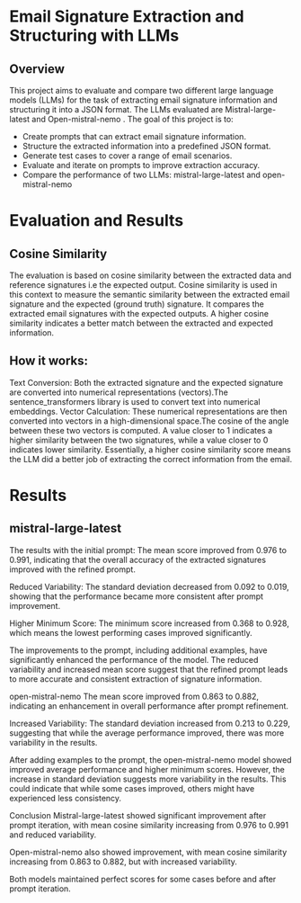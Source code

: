 # Email Signature Extraction and Structuring with LLMs

## Overview
This project aims to evaluate and compare two different large language models (LLMs) for the task of extracting email signature information and structuring it into a JSON format. The LLMs evaluated are Mistral-large-latest and Open-mistral-nemo . 
The goal of this project is to:
* Create prompts that can extract email signature information.
* Structure the extracted information into a predefined JSON format.
* Generate test cases to cover a range of email scenarios.
* Evaluate and iterate on prompts to improve extraction accuracy.
* Compare the performance of two LLMs: mistral-large-latest and open-mistral-nemo

# Evaluation and Results
## Cosine Similarity
The evaluation is based on cosine similarity between the extracted data and reference signatures i.e the expected output. 
Cosine similarity is used in this context to measure the semantic similarity between the extracted email signature and the expected (ground truth) signature.
It compares the extracted email signatures with the expected outputs. A higher cosine similarity indicates a better match between the extracted and expected information.
## How it works:
Text Conversion: Both the extracted signature and the expected signature are converted into numerical representations (vectors).The sentence_transformers library is used to convert text into numerical embeddings.
Vector Calculation: These numerical representations are then converted into vectors in a high-dimensional space.The cosine of the angle between these two vectors is computed. A value closer to 1 indicates a higher similarity between the two signatures, while a value closer to 0 indicates lower similarity.
Essentially, a higher cosine similarity score means the LLM did a better job of extracting the correct information from the email.

# Results

## mistral-large-latest
The results with the initial prompt:
The mean score improved from 0.976 to 0.991, indicating that the overall accuracy of the extracted signatures improved with the refined prompt.

Reduced Variability: The standard deviation decreased from 0.092 to 0.019, showing that the performance became more consistent after prompt improvement.

Higher Minimum Score: The minimum score increased from 0.368 to 0.928, which means the lowest performing cases improved significantly.

The improvements to the prompt, including additional examples, have significantly enhanced the performance of the model. The reduced variability and increased mean score suggest that the refined prompt leads to more accurate and consistent extraction of signature information.

open-mistral-nemo
The mean score improved from 0.863 to 0.882, indicating an enhancement in overall performance after prompt refinement.

Increased Variability: The standard deviation increased from 0.213 to 0.229, suggesting that while the average performance improved, there was more variability in the results.

After adding examples to the prompt, the open-mistral-nemo model showed improved average performance and higher minimum scores. However, the increase in standard deviation suggests more variability in the results. This could indicate that while some cases improved, others might have experienced less consistency.

Conclusion
Mistral-large-latest showed significant improvement after prompt iteration, with mean cosine similarity increasing from 0.976 to 0.991 and reduced variability.

Open-mistral-nemo also showed improvement, with mean cosine similarity increasing from 0.863 to 0.882, but with increased variability.

Both models maintained perfect scores for some cases before and after prompt iteration.